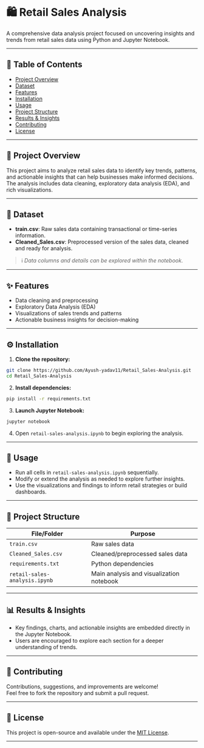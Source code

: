 # 🛍️ Retail Sales Analysis

A comprehensive data analysis project focused on uncovering insights and trends from retail sales data using Python and Jupyter Notebook.

---

## 📑 Table of Contents

- [Project Overview](#project-overview)
- [Dataset](#dataset)
- [Features](#features)
- [Installation](#installation)
- [Usage](#usage)
- [Project Structure](#project-structure)
- [Results & Insights](#results--insights)
- [Contributing](#contributing)
- [License](#license)

---

## 📌 Project Overview

This project aims to analyze retail sales data to identify key trends, patterns, and actionable insights that can help businesses make informed decisions. The analysis includes data cleaning, exploratory data analysis (EDA), and rich visualizations.

---

## 📂 Dataset

- **train.csv**: Raw sales data containing transactional or time-series information.
- **Cleaned_Sales.csv**: Preprocessed version of the sales data, cleaned and ready for analysis.

> ℹ️ *Data columns and details can be explored within the notebook.*

---

## ✨ Features

- Data cleaning and preprocessing  
- Exploratory Data Analysis (EDA)  
- Visualizations of sales trends and patterns  
- Actionable business insights for decision-making  

---

## ⚙️ Installation

1. **Clone the repository:**

```bash
git clone https://github.com/Ayush-yadav11/Retail_Sales-Analysis.git
cd Retail_Sales-Analysis
```

2. **Install dependencies:**

```bash
pip install -r requirements.txt
```

3. **Launch Jupyter Notebook:**

```bash
jupyter notebook
```

4. Open `retail-sales-analysis.ipynb` to begin exploring the analysis.

---

## 🚀 Usage

- Run all cells in `retail-sales-analysis.ipynb` sequentially.  
- Modify or extend the analysis as needed to explore further insights.  
- Use the visualizations and findings to inform retail strategies or build dashboards.  

---

## 📁 Project Structure

| File/Folder                    | Purpose                                 |
|-------------------------------|-----------------------------------------|
| `train.csv`                   | Raw sales data                          |
| `Cleaned_Sales.csv`           | Cleaned/preprocessed sales data         |
| `requirements.txt`            | Python dependencies                     |
| `retail-sales-analysis.ipynb` | Main analysis and visualization notebook|

---

## 📊 Results & Insights

- Key findings, charts, and actionable insights are embedded directly in the Jupyter Notebook.  
- Users are encouraged to explore each section for a deeper understanding of trends.  

---

## 🤝 Contributing

Contributions, suggestions, and improvements are welcome!  
Feel free to fork the repository and submit a pull request.

---

## 📄 License

This project is open-source and available under the [MIT License](LICENSE).

---
